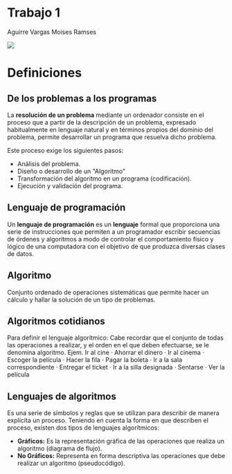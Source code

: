 
# Trabajo 1
Aguirre Vargas Moises Ramses

![](https://www.google.com/url?sa=i&source=images&cd=&ved=2ahUKEwiVn8Hn6cTkAhVI7J4KHXFRCMYQjRx6BAgBEAQ&url=https%3A%2F%2Fwww.ngenespanol.com%2Fel-espacio%2Fimagen-muestra-colores-ocultos-luna%2F&psig=AOvVaw0U4AaklXmrn-2j1EQrur5l&ust=1568155814199261)

# Definiciones

## De los problemas a los programas

La  **resolución de un problema**  mediante un ordenador consiste en el proceso que a partir de la descripción de un problema, expresado habitualmente en lenguaje natural y en términos propios del dominio del problema, permite desarrollar un  programa que resuelva dicho problema.

Este proceso exige los siguientes pasos:

-   Análisis del problema.
-   Diseño o desarrollo de un "Algoritmo"
-   Transformación del algoritmo en un programa (codificación).
-   Ejecución y validación del programa.

##  Lenguaje de programación

Un **lenguaje de programación** es un **lenguaje** formal que proporciona una serie de instrucciones que permiten a un programador escribir secuencias de órdenes y algoritmos a modo de controlar el comportamiento físico y lógico de una computadora con el objetivo de que produzca diversas clases de datos.

## Algoritmo

Conjunto ordenado de operaciones sistemáticas que permite hacer un cálculo y hallar la solución de un tipo de problemas.

## Algoritmos cotidianos

Para definir el lenguaje algorítmico: Cabe recordar que el conjunto de todas las operaciones a realizar, y el orden en el que deben efectuarse, se le denomina algoritmo.
Ejem.
Ir al cine
· Ahorrar el dinero
· Ir al cinema
· Escoger la película
· Hacer la fila
· Pagar la boleta
· Ir a la sala correspondiente
· Entregar el ticket
· Ir a la silla designada
· Sentarse
· Ver la película

## Lenguajes de algoritmos

Es una serie de símbolos y reglas que se utilizan para describir de manera explícita un proceso. Teniendo en cuenta la forma en que describen el proceso, existen dos tipos de lenguajes algorítmicos:

-   **Gráficos:** Es la representación gráfica de las operaciones que realiza un algoritmo (diagrama de flujo).
- **No Gráficos:** Representa en forma descriptiva las operaciones que debe realizar un algoritmo (pseudocódigo).
